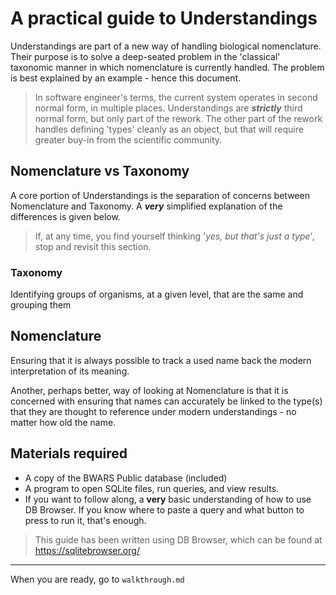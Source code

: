# A practical guide to Understandings
Understandings are part of a new way of handling biological nomenclature. Their purpose is to solve a deep-seated problem in the 'classical' taxonomic manner in which nomenclature is currently handled. The problem is best explained by an example - hence this document.

>In software engineer's terms, the current system operates in second normal form, in multiple places. Understandings are ***strictly*** third normal form, but only part of the rework. The other part of the rework handles defining 'types' cleanly as an object, but that will require greater buy-in from the scientific community.

## Nomenclature vs Taxonomy
A core portion of Understandings is the separation of concerns between Nomenclature and Taxonomy. A ***very*** simplified explanation of the differences is given below.

>If, at any time, you find yourself thinking '*yes, but that's just a type*', stop and revisit this section. 

### Taxonomy
Identifying groups of organisms, at a given level, that are the same and grouping them

## Nomenclature
Ensuring that it is always possible to track a used name back the modern interpretation of its meaning.

Another, perhaps better, way of looking at Nomenclature is that it is concerned with ensuring that names can accurately be linked to the type(s) that they are thought to reference under modern understandings - no matter how old the name.

## Materials required

- A copy of the BWARS Public database (included)
- A program to open SQLite files, run queries, and view results.
- If you want to follow along, a **very** basic understanding of how to use DB Browser. If you know where to paste a query and what button to press to run it, that's enough.

>This guide has been written using DB Browser, which can be found at https://sqlitebrowser.org/

---
When you are ready, go to `walkthrough.md`